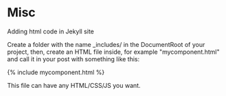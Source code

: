 # Misc

Adding html code in Jekyll site

Create a folder with the name _includes/ in the DocumentRoot of your project, then, create an HTML file inside, for example "mycomponent.html" and call it in your post with something like this:

{% include mycomponent.html %}

This file can have any HTML/CSS/JS you want.
